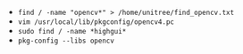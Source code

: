- `find / -name "opencv*" > /home/unitree/find_opencv.txt` 
- `vim /usr/local/lib/pkgconfig/opencv4.pc` 
- `sudo find / -name *highgui*` 
- `pkg-config --libs opencv` 